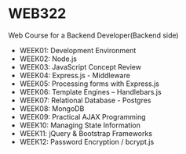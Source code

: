# WEB322
Web Course for a Backend Developer(Backend side)

- WEEK01: Development Environment 
- WEEK02: Node.js
- WEEK03: JavaScript Concept Review
- WEEK04: Express.js - Middleware
- WEEK05: Processing forms with Express.js
- WEEK06: Template Engines – Handlebars.js
- WEEK07: Relational Database - Postgres
- WEEK08: MongoDB
- WEEK09: Practical AJAX Programming
- WEEK10: Managing State Information
- WEEK11: jQuery & Bootstrap Frameworks
- WEEK12: Password Encryption / bcrypt.js
